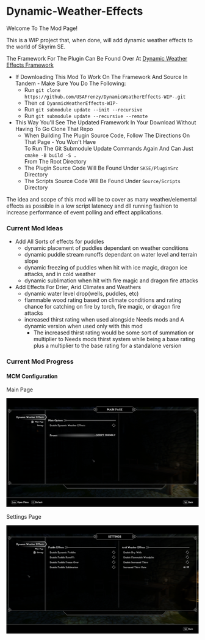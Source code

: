 # Dynamic-Weather-Effects
Welcome To The Mod Page!

This is a WIP project that, when done, will add dynamic weather effects to the world of Skyrim SE.

The Framework For The Plugin Can Be Found Over At [Dynamic Weather Effects Framework](https://github.com/USAFrenzy/DynamicWeatherEffects.git)
- If Downloading This Mod To Work On The Framework And Source In Tandem - Make Sure You Do The Following:
    - Run ```git clone https://github.com/USAFrenzy/DynamicWeatherEffects-WIP-.git```
    - Then ```cd DyanmicWeatherEffects-WIP-```
    - Run ```git submodule update --init --recursive```
    - Run ```git submodule update --recursive --remote```
- This Way You'll See The Updated Framework In Your Download Without Having To Go Clone That Repo
    - When Building The Plugin Source Code, Follow The Directions On That Page - You Won't Have </br>
      To Run The Git Submodule Update Commands Again And Can Just ```cmake -B build -S .``` </br> 
      From The Root Directory
    - The Plugin Source Code Will Be Found Under ```SKSE/PluginSrc``` Directory
    - The Scripts Source Code Will Be Found Under ```Source/Scripts``` Directory

The idea and scope of this mod will be to cover as many weather/elemental effects as possible in a low script latenecy and dll running fashion to increase performance of event polling and effect applications.

### Current Mod Ideas
- Add All Sorts of effects for puddles
  - dynamic placement of puddles dependant on weather conditions
  - dynamic puddle stream runoffs dependant on water level and terrain slope
  - dynamic freezing of puddles when hit with ice magic, dragon ice attacks, and in cold weather
  - dynamic sublimation when hit with fire magic and dragon fire attacks
- Add Effects For Drier, Arid Climates and Weathers
  - dynamic water level drop(wells, puddles, etc)
  - flammable wood rating based on climate conditions and rating chance for catching on fire by
    torch, fire magic, or dragon fire attacks
  - increased thirst rating when used alongside Needs mods and A dynamic version when used only with this mod
    - The increased thirst rating would be some sort of summation or multiplier to Needs mods thirst system 
      while being a base rating plus a multiplier to the base rating for a standalone version

### Current Mod Progress

#### MCM Configuration
Main Page

![Alt text](Resources/README_Photos/MCM_Main.png?raw=true "Main Page")

Settings Page 

![Alt text](Resources/README_Photos/MCM_Settings.png?raw=true "Settings Page")